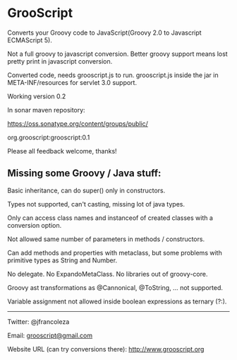 GrooScript
==========

Converts your Groovy code to JavaScript(Groovy 2.0 to Javascript ECMAScript 5).

Not a full groovy to javascript conversion. Better groovy support means lost pretty print in javascript conversion.

Converted code, needs grooscript.js to run. grooscript.js inside the jar in META-INF/resources for servlet 3.0 support.

Working version 0.2

In sonar maven repository:

https://oss.sonatype.org/content/groups/public/

org.grooscript:grooscript:0.1

Please all feedback welcome, thanks!

Missing some Groovy / Java stuff:
---------------------------------

Basic inheritance, can do super() only in constructors.

Types not supported, can't casting, missing lot of java types.

Only can access class names and instanceof of created classes with a conversion option.

Not allowed same number of parameters in methods / constructors.

Can add methods and properties with metaclass, but some problems with primitive types as String and Number.

No delegate. No ExpandoMetaClass. No libraries out of groovy-core.

Groovy ast transformations as @Cannonical, @ToString, ... not supported.

Variable assignment not allowed inside boolean expressions as ternary (?:).

---

Twitter: @jfrancoleza

Email: grooscript@gmail.com

Website URL (can try conversions there): http://www.grooscript.org